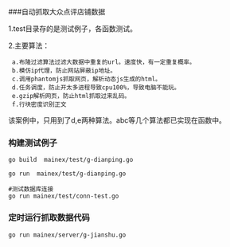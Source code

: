 ###自动抓取大众点评店铺数据

1.test目录存的是测试例子，各函数测试。

2.主要算法：

     a.布隆过滤算法过滤大数据中重复的url。速度快，有一定重复概率。
     b.模仿ip代理，防止网站屏蔽ip地址。
     c.调用phantomjs抓取网页，解析动态js生成的html。
     d.任务调度，防止开太多进程导致cpu100%，导致电脑不能玩。
     e.gzip解析网页，防止html抓取过来乱码。
     f.行块密度识别正文

该案例中，只用到了d,e两种算法。abc等几个算法都已实现在函数中。


### 构建测试例子

    go build  mainex/test/g-dianping.go

    go run  mainex/test/g-dianping.go
	
	#测试数据库连接
    go run mainex/test/conn-test.go


### 定时运行抓取数据代码

    go run mainex/server/g-jianshu.go

